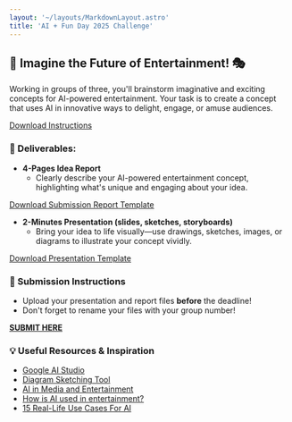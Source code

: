 ```yaml
---
layout: '~/layouts/MarkdownLayout.astro'
title: 'AI + Fun Day 2025 Challenge'
---
```


## 🎉 Imagine the Future of Entertainment! 🎭

Working in groups of three, you'll brainstorm imaginative and exciting concepts for AI-powered entertainment. Your task is to create a concept that uses AI in innovative ways to delight, engage, or amuse audiences.

<a href="/docs/GroupX_Instructions.docx" download target="_blank">Download Instructions</a>

### 🎯 Deliverables:

*   **4-Pages Idea Report**
    *   Clearly describe your AI-powered entertainment concept, highlighting what's unique and engaging about your idea.

<a href="/docs/GroupX_Report.docx" download target="_blank">Download Submission Report Template</a>


*   **2-Minutes Presentation (slides, sketches, storyboards)**
    *   Bring your idea to life visually—use drawings, sketches, images, or diagrams to illustrate your concept vividly.

<a href="/docs/GroupX_Presentation.pptx" download target="_blank">Download Presentation Template</a>


### 📝 Submission Instructions

* Upload your presentation and report files **before** the deadline!
* Don't forget to rename your files with your group number!

**[SUBMIT HERE](https://livealbany-my.sharepoint.com/:f:/g/personal/hotal_albany_edu/EhldiaytGzJBjtYBuwOH8m0BbFImLjyc-0ldi3lh7UdoSQ?e=G6xheP)** 



### 💡 Useful Resources & Inspiration

* [Google AI Studio](https://aistudio.google.com/)
* [Diagram Sketching Tool](https://excalidraw.com/)
* [AI in Media and Entertainment](https://www.leewayhertz.com/ai-in-media-and-entertainment/)
* [How is AI used in entertainment?](https://www.miquido.com/blog/how-is-ai-used-in-entertainment/)
* [15 Real-Life Use Cases For AI](https://redresscompliance.com/top-15-real-life-use-cases-for-ai-in-the-entertainment-industry/)